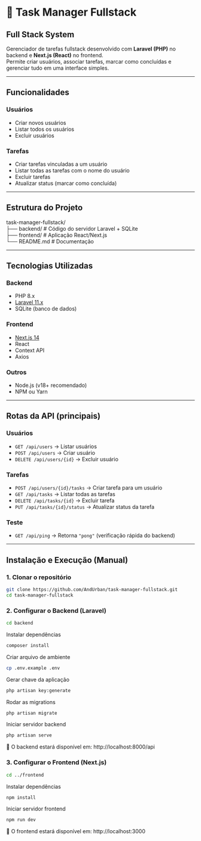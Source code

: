# 📌 Task Manager Fullstack
## Full Stack System

Gerenciador de tarefas fullstack desenvolvido com **Laravel (PHP)** no backend e **Next.js (React)** no frontend.  
Permite criar usuários, associar tarefas, marcar como concluídas e gerenciar tudo em uma interface simples.

---

## Funcionalidades

### Usuários
- Criar novos usuários
- Listar todos os usuários
- Excluir usuários

### Tarefas
- Criar tarefas vinculadas a um usuário
- Listar todas as tarefas com o nome do usuário
- Excluir tarefas
- Atualizar status (marcar como concluída)

---

## Estrutura do Projeto

task-manager-fullstack/  
├── backend/ # Código do servidor Laravel + SQLite  
├── frontend/ # Aplicação React/Next.js  
└── README.md # Documentação  


---

## Tecnologias Utilizadas

### Backend
- PHP 8.x
- [Laravel 11.x](https://laravel.com/)
- SQLite (banco de dados)

### Frontend
- [Next.js 14](https://nextjs.org/)
- React
- Context API
- Axios

### Outros
- Node.js (v18+ recomendado)
- NPM ou Yarn

---

## Rotas da API (principais)

### Usuários
- `GET /api/users` → Listar usuários
- `POST /api/users` → Criar usuário
- `DELETE /api/users/{id}` → Excluir usuário

### Tarefas
- `POST /api/users/{id}/tasks` → Criar tarefa para um usuário
- `GET /api/tasks` → Listar todas as tarefas
- `DELETE /api/tasks/{id}` → Excluir tarefa
- `PUT /api/tasks/{id}/status` → Atualizar status da tarefa

### Teste
- `GET /api/ping` → Retorna `"pong"` (verificação rápida do backend)

---

## Instalação e Execução (Manual)

### 1. Clonar o repositório
```bash
git clone https://github.com/AndUrban/task-manager-fullstack.git
cd task-manager-fullstack
```

### 2. Configurar o Backend (Laravel)
```bash
cd backend
```
Instalar dependências
```bash
composer install
```

Criar arquivo de ambiente
```bash
cp .env.example .env
```

Gerar chave da aplicação
```bash
php artisan key:generate
```

Rodar as migrations
```bash
php artisan migrate
```

Iniciar servidor backend
```bash
php artisan serve
```

📍 O backend estará disponível em:
http://localhost:8000/api

### 3. Configurar o Frontend (Next.js)
```bash
cd ../frontend
```

Instalar dependências
```bash
npm install
```

Iniciar servidor frontend
```bash
npm run dev
```

📍 O frontend estará disponível em:
http://localhost:3000